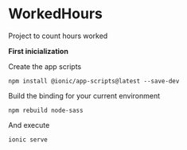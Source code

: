 # WorkedHours

Project to count hours worked 

**First inicialization**

Create the app scripts

    npm install @ionic/app-scripts@latest --save-dev
    
Build the binding for your current environment

    npm rebuild node-sass
    
And execute

    ionic serve
